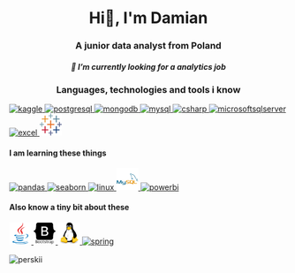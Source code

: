 
<h1 align="center"> Hi👋, I'm Damian</h1>
<h3 align="center">A junior data analyst from Poland</h3>

<h5 align="center">🔭 I’m currently looking for a analytics job</h5>

<h3 align="center">Languages, technologies and tools i know </h3>

<a href="https://www.kaggle.com" target="_blank" rel="noreferrer"> 
     <img src="https://cdn.jsdelivr.net/gh/devicons/devicon/icons/python/python-original-wordmark.svg" 
          alt="kaggle" width="40" height="40"/>
</a> 

<a href="https://www.postgresql.org/" target="_blank" rel="noreferrer">
     <img src="https://cdn.jsdelivr.net/gh/devicons/devicon/icons/postgresql/postgresql-original.svg"  
          alt="postgresql" width="40" height="40"/> 
</a> 

<a href="https://www.mongodb.com/" target="_blank" rel="noreferrer">  
     <img src="https://cdn.jsdelivr.net/gh/devicons/devicon/icons/mongodb/mongodb-original.svg"
          alt="mongodb" width="40" height="40"/> 
</a>

<a href="https://www.mysql.com/" target="_blank" rel="noreferrer"> 
     <img src="https://cdn.jsdelivr.net/gh/devicons/devicon/icons/mysql/mysql-original.svg" 
           alt="mysql" width="40" height="40"/> 
</a>
<a href="https://www.w3schools.com/cs/index.php" target="_blank" rel="noreferrer"> 
     <img src="https://cdn.jsdelivr.net/gh/devicons/devicon/icons/csharp/csharp-original.svg" 
           alt="csharp" width="40" height="40"/> 
</a>

<a href="https://www.microsoft.com/pl-pl/sql-server/sql-server-2019" target="_blank" rel="noreferrer"> 
     <img src="https://cdn.jsdelivr.net/gh/devicons/devicon/icons/microsoftsqlserver/microsoftsqlserver-plain-wordmark.svg" 
           alt="microsoftsqlserver" width="40" height="40"/> 
</a>

<a href="https://www.microsoft.com/en-us/microsoft-365/excel" target="_blank" rel="noreferrer"> 
     <img src="https://raw.githubusercontent.com/sempostma/office365-icons/4ef2ee3dc5705f4ab23bc5fc7f236884d0bc10f3/svg/excel.svg" 
          alt="excel" width="40" height="40"/> 
</a>

<a href="https://public.tableau.com" target="_blank" rel="noreferrer"> 
     <img src="https://raw.githubusercontent.com/perskii/Icons/9b2280fdcac883f20291cf8e27ddb6f371310358/tableau-icon.svg?token=AUUP5HBO2REZK2NVMSWLEX3EHF3VK" 
          alt="tableau" width="40" height="40"/> 
</a>

<br>
<h4>I am learning these things</h4>

<a href="https://pandas.pydata.org/" target="_blank" rel="noreferrer"> 
     <img src="https://cdn.jsdelivr.net/gh/devicons/devicon/icons/pandas/pandas-original-wordmark.svg"
           alt="pandas" width="40" height="40"/> 
</a>

<a href="https://seaborn.pydata.org/" target="_blank" rel="noreferrer"> 
     <img src="https://seaborn.pydata.org/_images/logo-tall-lightbg.svg" 
          alt="seaborn" width="40" height="40"/> 
</a> 
<a href="https://numpy.org/" target="_blank" rel="noreferrer"> 
     <img src="https://cdn.jsdelivr.net/gh/devicons/devicon/icons/numpy/numpy-original-wordmark.svg" 
           alt="linux" width="40" height="40"/> 
</a>

<a href="https://www.mysql.com/" target="_blank" rel="noreferrer"> 
     <img src="https://raw.githubusercontent.com/devicons/devicon/master/icons/mysql/mysql-original-wordmark.svg"
          alt="mysql" width="40" height="40"/> 
</a>

<a href="https://powerbi.microsoft.com/pl-pl/desktop/" target="_blank" rel="noreferrer"> 
     <img src="https://raw.githubusercontent.com/microsoft/PowerBI-Icons/a3ca9ab3f109ea86b3f48844c0a8666073176af2/SVG/Power-BI.svg" 
          alt="powerbi" width="40" height="40"/>
</a>

<h4>Also know a tiny bit about these</h4>
     
<a href="https://www.java.com" target="_blank" rel="noreferrer"> 
     <img src="https://raw.githubusercontent.com/devicons/devicon/master/icons/java/java-original.svg" 
          alt="java" width="40" height="40"/> 
</a>
     
<a href="https://getbootstrap.com" target="_blank" rel="noreferrer"> 
     <img src="https://raw.githubusercontent.com/devicons/devicon/master/icons/bootstrap/bootstrap-plain-wordmark.svg"
          alt="bootstrap" width="40" height="40"/> 
</a>
     
<a href="https://www.linux.org/" target="_blank" rel="noreferrer"> 
     <img src="https://raw.githubusercontent.com/devicons/devicon/master/icons/linux/linux-original.svg" 
          alt="linux" width="40" height="40"/> 
</a>
     
<a href="https://spring.io/" target="_blank" rel="noreferrer"> 
     <img src="https://www.vectorlogo.zone/logos/springio/springio-icon.svg" 
          alt="spring" width="40" height="40"/> 
</a>

</p>
<p><img align="center" src="https://github-readme-stats.vercel.app/api/top-langs?username=perskii&show_icons=true&locale=en&layout=compact" alt="perskii" /></p>  
